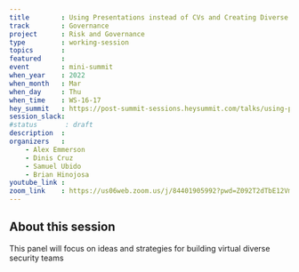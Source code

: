 ```yaml
---
title        : Using Presentations instead of CVs and Creating Diverse Security Teams
track        : Governance
project      : Risk and Governance
type         : working-session
topics       :
featured     :
event        : mini-summit
when_year    : 2022
when_month   : Mar
when_day     : Thu
when_time    : WS-16-17
hey_summit   : https://post-summit-sessions.heysummit.com/talks/using-presentations-instead-of-cvs-and-creating-diverse-security-teams/
session_slack:
#status       : draft
description  :
organizers   :
    - Alex Emmerson
    - Dinis Cruz
    - Samuel Ubido 
    - Brian Hinojosa
youtube_link : 
zoom_link    : https://us06web.zoom.us/j/84401905992?pwd=Z092T2dTbE12VmpNalI5SU1lc25EZz09
---
```


## About this session

This panel will focus on ideas and strategies 
for building virtual diverse security teams

